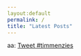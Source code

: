 ```yaml
---
layout:default
permalink: /
title: "Latest Posts"
---
```


<p>
aa:
<a
href="https://twitter.com/intent/tweet?button_hashtag=FSE18&ref_src=twsrc%5Etfw"
class="twitter-hashtag-button" data-show-count="false">Tweet
#timmenzies</a>
<script async src="https://platform.twitter.com/widgets.js" charset="utf-8"></script>
</p>
